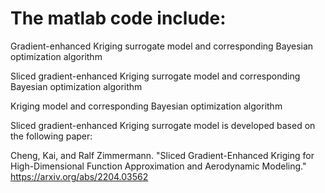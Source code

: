 # The matlab code include:

Gradient-enhanced Kriging surrogate model and corresponding Bayesian optimization algorithm

Sliced gradient-enhanced Kriging surrogate model and corresponding Bayesian optimization algorithm

Kriging model and corresponding Bayesian optimization algorithm



Sliced gradient-enhanced Kriging surrogate model is developed based on the following paper:

Cheng, Kai, and Ralf Zimmermann. "Sliced Gradient-Enhanced Kriging for High-Dimensional Function Approximation and Aerodynamic Modeling." https://arxiv.org/abs/2204.03562


